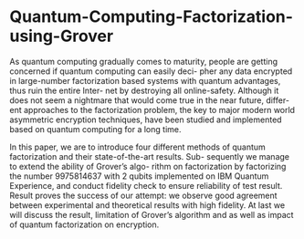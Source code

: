 # Quantum-Computing-Factorization-using-Grover
As quantum computing gradually comes to maturity, people are getting concerned if quantum computing can easily deci- pher any data encrypted in large-number factorization based systems with quantum advantages, thus ruin the entire Inter- net by destroying all online-safety. Although it does not seem a nightmare that would come true in the near future, differ- ent approaches to the factorization problem, the key to major modern world asymmetric encryption techniques, have been studied and implemented based on quantum computing for a long time. 

In this paper, we are to introduce four different methods of quantum factorization and their state-of-the-art results. Sub- sequently we manage to extend the ability of Grover’s algo- rithm on factorization by factorizing the number 9975814637 with 2 qubits implemented on IBM Quantum Experience, and conduct fidelity check to ensure reliability of test result. Result proves the success of our attempt: we observe good agreement between experimental and theoretical results with high fidelity. At last we will discuss the result, limitation of Grover’s algorithm and as well as impact of quantum factorization on encryption.
